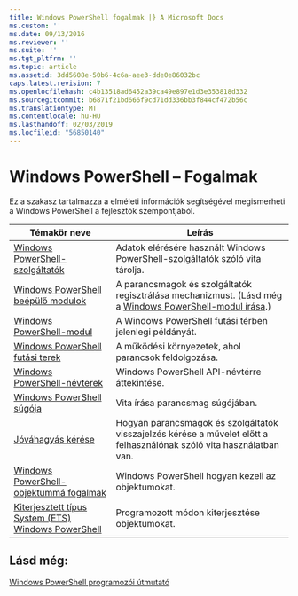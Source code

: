 ```yaml
---
title: Windows PowerShell fogalmak |} A Microsoft Docs
ms.custom: ''
ms.date: 09/13/2016
ms.reviewer: ''
ms.suite: ''
ms.tgt_pltfrm: ''
ms.topic: article
ms.assetid: 3dd5608e-50b6-4c6a-aee3-dde0e86032bc
caps.latest.revision: 7
ms.openlocfilehash: c4b13518ad6452a39ca49e897e1d3e353818d332
ms.sourcegitcommit: b6871f21bd666f9cd71dd336bb3f844cf472b56c
ms.translationtype: MT
ms.contentlocale: hu-HU
ms.lasthandoff: 02/03/2019
ms.locfileid: "56850140"
---
```

# <a name="windows-powershell-concepts"></a>Windows PowerShell – Fogalmak

Ez a szakasz tartalmazza a elméleti információk segítségével megismerheti a Windows PowerShell a fejlesztők szempontjából.

|Témakör neve|Leírás|
|----------------|-----------------|
|[Windows PowerShell-szolgáltatók](http://msdn.microsoft.com/en-us/a65c5c75-1131-4ade-90d3-a613dbe620e9)|Adatok elérésére használt Windows PowerShell-szolgáltatók szóló vita tárolja.|
|[Windows PowerShell beépülő modulok](http://msdn.microsoft.com/en-us/20e081a9-522c-48bf-9f21-faaf8cca2e82)|A parancsmagok és szolgáltatók regisztrálása mechanizmust. (Lásd még a [Windows PowerShell-modul írása](../module/writing-a-windows-powershell-module.md).)|
|[Windows PowerShell-modul](http://msdn.microsoft.com/en-us/949f06e8-0224-4cd3-bbad-a0cebbb5dec8)|A Windows PowerShell futási térben jelenlegi példányát.|
|[Windows PowerShell futási terek](http://msdn.microsoft.com/en-us/a1582cfe-f06d-4aff-adc6-71f49a860ce9)|A működési környezetek, ahol parancsok feldolgozása.|
|[Windows PowerShell-névterek](http://msdn.microsoft.com/en-us/04bd2841-e90c-47d2-8a1f-3aeb3df35176)|Windows PowerShell API-névtérre áttekintése.|
|[Windows PowerShell súgója](http://msdn.microsoft.com/en-us/097b7c1c-a056-4b36-9c86-65b2ee702fc7)|Vita írása parancsmag súgójában.|
|[Jóváhagyás kérése](../cmdlet/requesting-confirmation-from-cmdlets.md)|Hogyan parancsmagok és szolgáltatók visszajelzés kérése a művelet előtt a felhasználónak szóló vita használatban van.|
|[Windows PowerShell-objektummá fogalmak](http://msdn.microsoft.com/en-us/a1449178-b6fd-4ca8-a5e1-d747c2c54181)|Windows PowerShell hogyan kezeli az objektumokat.|
|[Kiterjesztett típus System (ETS) Windows PowerShell](http://msdn.microsoft.com/en-us/12700631-be23-4e6b-9bf0-81ea0d166353)|Programozott módon kiterjesztése objektumokat.|

## <a name="see-also"></a>Lásd még:

[Windows PowerShell programozói útmutató](./windows-powershell-programmer-s-guide.md)